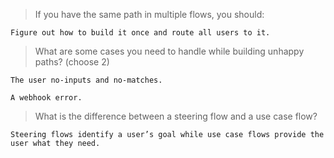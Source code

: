 >If you have the same path in multiple flows, you should:
```
Figure out how to build it once and route all users to it.
```
>What are some cases you need to handle while building unhappy paths? (choose 2)
```
The user no-inputs and no-matches.
```
```
A webhook error.
```
>What is the difference between a steering flow and a use case flow?
```
Steering flows identify a user’s goal while use case flows provide the user what they need.
```